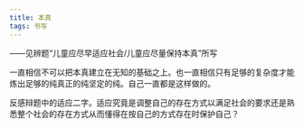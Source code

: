 ```yaml
---
title: 本真
tags: 书写
---
```



——见辨题“儿童应尽早适应社会/儿童应尽量保持本真”所写

一直相信不可以把本真建立在无知的基础之上。也一直相信只有足够的复杂度才能炼出足够的纯真正的纯坚定的纯。自己一直都是这样做的。

反感辩题中的适应二字。适应究竟是调整自己的存在方式以满足社会的要求还是熟悉整个社会的存在方式从而懂得在按自己的方式存在时保护自己？

